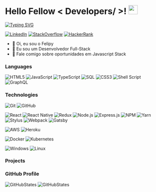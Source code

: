 <h1> Hello Fellow < Developers/ >! <img src = "https://raw.githubusercontent.com/MartinHeinz/MartinHeinz/master/wave.gif" width = 30px> </h1>

[![Typing SVG](https://readme-typing-svg.herokuapp.com?color=%23000000&center=falso&vCenter=verdade&height=30&lines=Welcome+to+my+Github+Profile)](https://git.io/typing-svg)

[![LinkedIn](https://img.shields.io/badge/linkedin-000000?style=flat&logo=linkedin&logoColor=0077B5)](https://www.linkedin.com/in/felipycamargo/)
[![StackOverflow](https://img.shields.io/badge/Stack_Overflow-000000?style=flat&logo=stack-overflow&logoColor=FE7A16)](https://pt.stackoverflow.com/users/262673/felipy)
[![HackerRank](https://img.shields.io/badge/Hackerrank-000000?style=flat&logo=HackerRank&logoColor=2EC866)](https://www.hackerrank.com/iamfelipy?hr_r=1)

* 👋 Oi, eu sou o Felipy
* 💼 Eu sou um Desenvolvedor Full-Stack 
* 💬 Fale comigo sobre oportunidades em Javascript Stack 

### Languages

![HTML5](https://img.shields.io/badge/-HTML5-000000?style=flat&logo=HTML5)
![JavaScript](https://img.shields.io/badge/-JavaScript-000000?style=flat&logo=javascript)
![TypeScript](https://img.shields.io/badge/-TypeScript-000000?style=flat&logo=typescript&logoColor=007ACC)
![SQL](https://img.shields.io/badge/-SQL-000000?style=flat&logo=MySQL)
![CSS3](https://img.shields.io/badge/-CSS3-000000?style=flat&logo=css3&logoColor=1572b6)
![Shell Script](https://img.shields.io/badge/-gnubash-000000?style=flat&logo=gnubash&logoColor=white)
![GraphQL](https://img.shields.io/badge/-GraphQL-000000?style=flat&logo=graphql&logoColor=E10098)


### Technologies

![Git](https://img.shields.io/badge/-Git-000000?style=flat&logo=git&logoColor=F05032)
![GitHub](https://img.shields.io/badge/-GitHub-000000?style=flat&logo=github&logoColor=FFFFFF)

![React](https://img.shields.io/badge/-React-000000?style=flat&logo=React&logoColor=61DAFB)
![React Native](https://img.shields.io/badge/react_native-000000?style=flat&logo=react&logoColor=%2361DAFB)
![Redux](https://img.shields.io/badge/redux-000000?style=flat&logo=redux&logoColor=593d88)
![Node.js](https://img.shields.io/badge/-Node.js-000?&logo=node.js)
![Express.js](https://img.shields.io/badge/express.js-000?style=flat&logo=express&logoColor=%3404d59)
![NPM](https://img.shields.io/badge/NPM-%23000000.svg?style=flat&logo=npm&logoColor=white)
![Yarn](https://img.shields.io/badge/yarn-000000?style=flat&logo=yarn&logoColor=2C8EBB)
![Stylus](https://img.shields.io/badge/stylus-000000?style=flat&logo=stylus&logoColor=ff6347)
![Webpack](https://img.shields.io/badge/webpack-000000?style=flat&logo=webpack&logoColor=8DD6F9)
![Gatsby](https://img.shields.io/badge/Gatsby-000000?style=flat&logo=gatsby&logoColor=663399)

![AWS](https://img.shields.io/badge/-AWS-000?&logo=Amazon-AWS&logoColor=F90)
![Heroku](https://img.shields.io/badge/Heroku-000000?style=flats&logo=heroku&logoColor=430098)

![Docker](https://img.shields.io/badge/-Docker-000?&logo=Docker)
![Kubernetes](https://img.shields.io/badge/-Kubernetes-000?&logo=Kubernetes)

![Windows](https://img.shields.io/badge/Windows-000?style=flat&logo=windows&logoColor=0078D6)
![Linux](https://img.shields.io/badge/-Linux-000?&logo=Linux)

### Projects

### GitHub Profile 
![GitHubStates](https://github-readme-stats.vercel.app/api?username=iamfelipy&hide_title=true&show_icons=true&theme=midnight-purple)
![GitHubStates](https://github-readme-stats.vercel.app/api/top-langs/?username=iamfelipy&hide=html&hide_title=true&layout=compact&icon_color=fff&theme=midnight-purple)

<!-- ## Now Playing -->
<!-- [![Spotify](https://novatorem-envoy-vc.vercel.app/api/spotify)](https://open.spotify.com/user/21ylb6m5pnvvi63jsciouutty) -->
